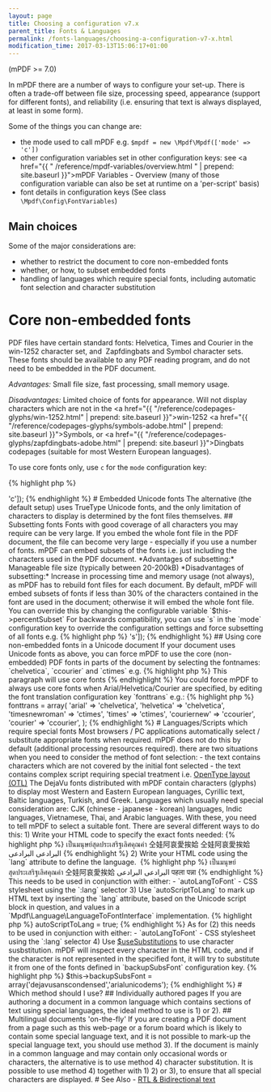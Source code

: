 ```yaml
---
layout: page
title: Choosing a configuration v7.x
parent_title: Fonts & Languages
permalink: /fonts-languages/choosing-a-configuration-v7-x.html
modification_time: 2017-03-13T15:06:17+01:00
---
```


(mPDF >= 7.0)

In mPDF there are a number of ways to configure your set-up. There is often a trade-off between file size, processing
speed, appearance (support for different fonts), and reliability (i.e. ensuring that text is always displayed, at
least in some form).

Some of the things you can change are:

- the mode used to call mPDF e.g. `$mpdf = new \Mpdf\Mpdf(['mode' => 'c'])`
- other configuration variables set in other configuration keys: see
	<a href="{{ " /reference/mpdf-variables/overview.html " | prepend: site.baseurl }}">mPDF Variables - Overview</a>
	(many of those configuration variable can also be set at runtime on a 'per-script' basis)
- font details in configuration keys (See class `\Mpdf\Config\FontVariables`)

## Main choices

Some of the major considerations are:

- whether to restrict the document to core non-embedded fonts
- whether, or how, to subset embedded fonts
- handling of languages which require special fonts, including automatic font selection and character substitution

# Core non-embedded fonts

PDF files have certain standard fonts: Helvetica, Times and Courier in the win-1252 character set, and 
Zapfdingbats and Symbol character sets. These fonts should be available to any PDF reading program, and do not need to
be embedded in the PDF document.

*Advantages:* Small file size, fast processing, small memory usage.

*Disadvantages:* Limited choice of fonts for appearance. Will not display characters which are not in the
<a href="{{ "/reference/codepages-glyphs/win-1252.html" | prepend: site.baseurl }}">win-1252</a>
<a href="{{ "/reference/codepages-glyphs/symbols-adobe.html" | prepend: site.baseurl }}">Symbols</a>, or
<a href="{{ "/reference/codepages-glyphs/zapfdingbats-adobe.html" | prepend: site.baseurl }}">Dingbats</a> codepages
(suitable for most Western European languages).

To use core fonts only, use `c` for the `mode` configuration key:

{% highlight php %}
<?php

$mpdf = new mPDF(['mode' => 'c']);
{% endhighlight %}

# Embedded Unicode fonts

The alternative (the default setup) uses TrueType Unicode fonts, and the only limitation of characters to display is
determined by the font files themselves.

## Subsetting fonts

Fonts with good coverage of all characters you may require can be very large. If you embed the whole font file in the
PDF document, the file can become very large - especially if you use a number of fonts. mPDF can embed subsets of the
fonts i.e. just including the characters used in the PDF document.

*Advantages of subsetting:* Manageable file size (typically between 20-200kB)

*Disadvantages of subsetting:* Increase in processing time and memory usage (not always), as mPDF has to rebuild font
files for each document.

By default, mPDF will embed subsets of fonts if less than 30% of the characters contained in the font are used in the
document; otherwise it will embed the whole font file. You can override this by changing the configurable variable
`$this->percentSubset`

For backwards compatibility, you can use `s` in the `mode` configuration key to override the
configuration settings and force subsetting of all fonts e.g.

{% highlight php %}
<?php

$mpdf = new mPDF(['mode' => 's']);
{% endhighlight %}

## Using core non-embedded fonts in a Unicode document

If your document uses Unicode fonts as above, you can force mPDF to use the core (non-embedded) PDF fonts in parts of
the document by selecting the fontnames: `chelvetica`, `ccourier` and `ctimes` e.g.

{% highlight php %}

This paragraph will use core fonts

{% endhighlight %}

You could force mPDF to always use core fonts when Arial/Helvetica/Courier are specified, by editing the font
translation configuration key `fonttrans` e.g.:

{% highlight php %}
<?php

$this->fonttrans = array(
	'arial' => 'chelvetica',
	'helvetica' => 'chelvetica',
	'timesnewroman' => 'ctimes',
	'times' => 'ctimes',
	'couriernew' => 'ccourier',
	'courier' => 'ccourier',
);
{% endhighlight %}

# Languages/Scripts which require special fonts

Most browsers / PC applications automatically select / substitute appropriate fonts when required. mPDF does not do
this by default (additional processing resources required). there are two situations when you need to consider the method
of font selection:

- the text contains characters which are not covered by the initial font selected
- the text contains complex script requiring special treatment i.e.
  <a href="{{ "/fonts-languages/opentype-layout-otl.html" | prepend: site.baseurl }}">OpenType layout (OTL)</a>

The DejaVu fonts distributed with mPDF contain characters (glyphs) to display most Western and Eastern European
languages, Cyrillic text, Baltic languages, Turkish, and Greek. Languages which usually need special consideration
are: CJK (chinese - japanese - korean) languages, Indic languages, Vietnamese, Thai, and Arabic languages. With these,
you need to tell mPDF to select a suitable font.

There are several different ways to do this:

1) Write your HTML code to specify the exact fonts needed:

{% highlight php %}

เป็นมนุษย์สุดประเสริฐเลิศคุณค่า

仝娃阿哀愛挨姶

仝娃阿哀愛挨姶

البرادعی البرادعی

{% endhighlight %}

2) Write your HTML code using the `lang` attribute to define the language. 

{% highlight php %}

เป็นมนุษย์สุดประเสริฐเลิศคุณค่า

仝娃阿哀愛挨姶

البرادعی البرادعی

पहला पन्ना

{% endhighlight %}

This needs to be used in conjunction with either:

- `autoLangToFont`
- CSS stylesheet using the `:lang` selector

3) Use `autoScriptToLang` to mark up HTML text by inserting the `lang` attribute, based on the Unicode script block
in question, and values in a `Mpdf\Language\LanguageToFontInterface` implementation.

{% highlight php %}
<?php

$mpdf->autoScriptToLang = true;
{% endhighlight %}

As for (2) this needs to be used in conjunction with either:

- `autoLangToFont`</li>
- CSS stylesheet using the `:lang` selector</li>

4) Use <a href="{{ "/reference/mpdf-variables/usesubstitutions.html" | prepend: site.baseurl }}">$useSubstitutions</a>
to use character susbstitution. mPDF will inspect every character in the HTML code, and if the character is not
represented in the specified font, it will try to substitute it from one of the fonts defined in `backupSubsFont`
configuration key.

{% highlight php %}
$this->backupSubsFont = array('dejavusanscondensed','arialunicodems');
{% endhighlight %}

# Which method should I use?

## Individually authored pages

If you are authoring a document in a common language which contains sections of text using special languages, the ideal
 method to use is 1) or 2).

## Multilingual documents 'on-the-fly'

If you are creating a PDF document from a page such as this web-page or a forum board which is likely to contain some
special language text, and it is not possible to mark-up the special language text, you should use method 3).

If the document is mainly in a common language and may contain only occasional words or characters, the alternative is
to use method 4) character substitution.

It is possible to use method 4) together with 1) 2) or 3), to ensure that all special characters are displayed.

# See Also

- <a href="{{ "/reference/mpdf-functions/annotation.html" | prepend: site.baseurl }}">RTL &amp; Bidirectional text</a>

